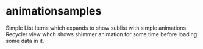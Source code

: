 # animationsamples

Simple List Items which expands to show sublist with simple animations.
Recycler view whch shows shimmer animation for some time before loading some data in it.
